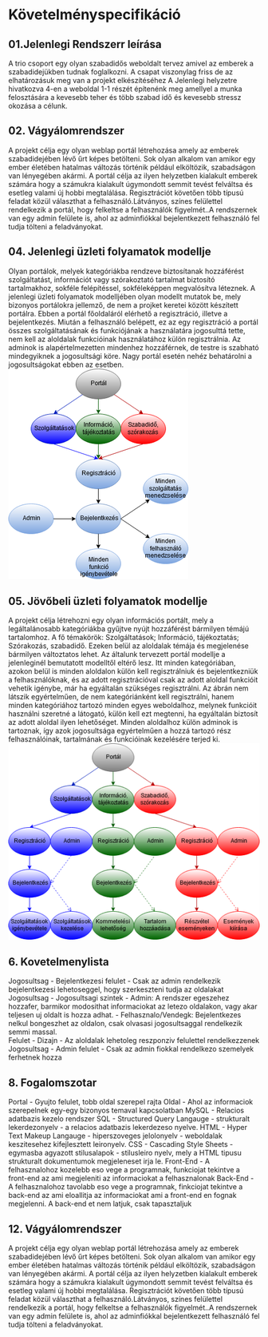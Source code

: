 # Követelményspecifikáció
## 01.Jelenlegi Rendszerr leírása
A trio csoport egy olyan szabadidős weboldalt tervez amivel az emberek a szabadidejükben tudnak foglalkozni. A csapat viszonylag friss de az elhatározásuk meg van a projekt elkészítéséhez A Jelenlegi helyzetre hivatkozva 4-en a weboldal 1-1 részét építenénk meg amellyel a munka felosztására a kevesebb teher és több szabad idő és kevesebb stressz okozása a célunk.

## 02. Vágyálomrendszer
A projekt célja egy olyan weblap portál létrehozása amely az emberek szabadidejében lévő űrt képes betölteni. Sok olyan alkalom van amikor egy ember életében hatalmas változás történik például elköltözik, szabadságon van lényegében akármi. A portál célja az ilyen helyzetben kialakult emberek számára hogy a számukra kialakult úgymondott semmit tevést felváltsa és esetleg valami új hobbi megtalálása. Regisztrációt követően több típusú feladat közül választhat a felhasználó.Látványos, színes felülettel rendelkezik a portál, hogy felkeltse a felhasználók figyelmét..A rendszernek van egy admin felülete is, ahol az adminfiókkal bejelentkezett felhasználó fel tudja tölteni a feladványokat.

## 04. Jelenlegi üzleti folyamatok modellje
Olyan portálok, melyek kategóriákba rendzeve biztosítanak hozzáférést szolgáltatást, információt vagy szórakoztató tartalmat biztosító tartalmakhoz, sokféle felépítéssel, sokféleképpen megvalósítva léteznek. A jelenlegi üzleti folyamatok modelljében olyan modellt mutatok be, mely bizonyos portálokra jellemző, de nem a projket keretei között készített portálra. Ebben a portál főoldaláról elérhető a regisztráció, illetve a bejelentkezés. Miután a felhasználó belépett, ez az egy regisztráció a portál összes szolgáltatásának és funkciójának a használatára jogosulttá tette, nem kell az aloldalak funkcióinak használatához külön regisztrálnia. Az adminok is alapértelmezetten mindenhez hozzáférnek, de testre is szabható mindegyiknek a jogosultsági köre. Nagy portál esetén nehéz behatárolni a jogosultságokat ebben az esetben.
![Jelenlegi üzleti folyamatok modellje](Dokumentacio_kepek/jelenlegi_modell.png)

## 05. Jövőbeli üzleti folyamatok modellje
A projekt célja létrehozni egy olyan információs portált, mely a legáltalánosabb kategóriákba gyűjtve nyújt hozzáférést bármilyen témájú tartalomhoz. A fő témakörök: Szolgáltatások; Információ, tájékoztatás; Szórakozás, szabadidő. Ezeken belül az aloldalak témája és megjelenése bármilyen változtatos lehet. Az általunk tervezett portál modellje a jelenleginél bemutatott modelltől eltérő lesz. Itt minden kategóriában, azokon belül is minden aloldalon külön kell regisztrálniuk és bejelentkezniük a felhasználóknak, és az adott regisztrációval csak az adott aloldal funkcióit vehetik igénybe, már ha egyáltalán szükséges regisztrálni. Az ábrán nem látszik egyértelműen, de nem kategóriánként kell regisztrálni, hanem minden kategóriához tartozó minden egyes weboldalhoz, melynek funkcióit használni szeretné a látogató, külön kell ezt megtenni, ha egyáltalán biztosít az adott aloldal ilyen lehetőséget. Minden aloldalhoz külön adminok is tartoznak, így azok jogosultsága egyértelműen a hozzá tartozó rész felhasználóinak, tartalmának és funkcióinak kezelésére terjed ki.
![Jelenlegi üzleti folyamatok modellje](Dokumentacio_kepek/igenyelt_modell.png)

## 6. Kovetelmenylista
Jogosultsag - Bejelentkezesi felulet - Csak az admin rendelkezik bejelentkezesi lehetoseggel, hogy szerkeszteni tudja az oldalakat
Jogosultsag - Jogosultsagi szintek - Admin: A rendszer egeszehez hozzafer, barmikor modosithat informaciokat az letezo oldalakon, vagy akar teljesen uj oldalt is hozza adhat.
								   - Felhasznalo/Vendegk: Bejelentkezes nelkul bongeszhet az oldalon, csak olvasasi jogosultsaggal rendelkezik semmi massal.	
Felulet - Dizajn - Az aloldalak lehetoleg reszponziv felulettel rendelkezzenek 
Jogosultsag - Admin felulet - Csak az admin fiokkal rendelkezo szemelyek ferhetnek hozza

## 8. Fogalomszotar 
Portal - Gyujto felulet, tobb oldal szerepel rajta
Oldal - Ahol az informaciok szerepelnek egy-egy bizonyos temaval kapcsolatban
MySQL - Relacios adatbazis kezelo rendszer 
SQL - Structured Query Langauge - strukturalt lekerdezonyelv - a relacios adatbazis lekerdezeso nyelve.
HTML - Hyper Text Makeup Langauge - hiperszoveges jelolonyelv - weboldalak keszitesehez kifejlesztett leironyelv.
CSS - Cascading Style Sheets - egymasba agyazott stilusalapok - stilusleiro nyelv, mely a HTML tipusu strukturalt dokumentumok megjeleneset irja le.
Front-End - A felhasznalohoz kozelebb eso vege a programnak, funkciojat tekintve a front-end az ami megjeleniti az informaciokat a felhasznalonak
Back-End - A felhasznalohoz tavolabb eso vege a programnak, finkciojat tekintve a back-end az ami eloallitja az informaciokat ami a front-end en fognak megjelenni. A back-end et nem latjuk, csak tapasztaljuk

## 12. Vágyálomrendszer
A projekt célja egy olyan weblap portál létrehozása amely az emberek szabadidejében lévő űrt képes betölteni. Sok olyan alkalom van amikor egy ember életében hatalmas változás történik például elköltözik, szabadságon van lényegében akármi. A portál célja az ilyen helyzetben kialakult emberek számára hogy a számukra kialakult úgymondott semmit tevést felváltsa és esetleg valami új hobbi megtalálása. Regisztrációt követően több típusú feladat közül választhat a felhasználó.Látványos, színes felülettel rendelkezik a portál, hogy felkeltse a felhasználók figyelmét..A rendszernek van egy admin felülete is, ahol az adminfiókkal bejelentkezett felhasználó fel tudja tölteni a feladványokat.